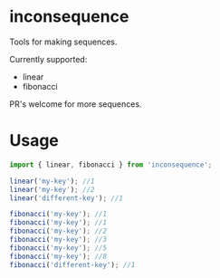 # inconsequence
Tools for making sequences.

Currently supported:
- linear
- fibonacci

PR's welcome for more sequences.

# Usage
```javascript
import { linear, fibonacci } from 'inconsequence';

linear('my-key'); //1
linear('my-key'); //2
linear('different-key'); //1

fibonacci('my-key'); //1
fibonacci('my-key'); //1
fibonacci('my-key'); //2
fibonacci('my-key'); //3
fibonacci('my-key'); //5
fibonacci('my-key'); //8
fibonacci('different-key'); //1
```